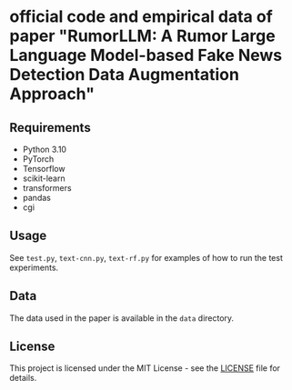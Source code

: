 # official code and empirical data of paper "RumorLLM: A Rumor Large Language Model-based Fake News Detection Data Augmentation Approach"

## Requirements

- Python 3.10
- PyTorch
- Tensorflow
- scikit-learn
- transformers
- pandas
- cgi

## Usage

See `test.py`, `text-cnn.py`, `text-rf.py` for examples of how to run the test experiments.

## Data

The data used in the paper is available in the `data` directory.

## License

This project is licensed under the MIT License - see the [LICENSE](LICENSE) file for details.
